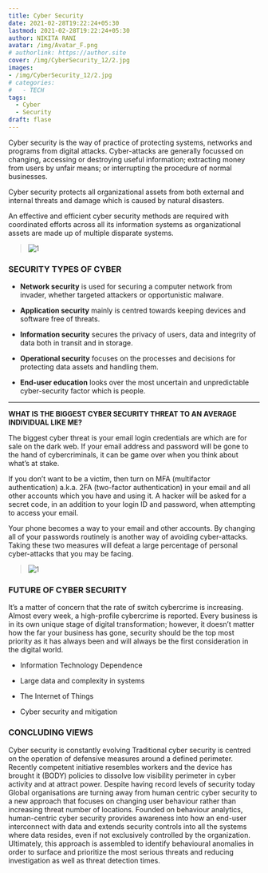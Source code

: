 ```yaml
---
title: Cyber Security
date: 2021-02-28T19:22:24+05:30
lastmod: 2021-02-28T19:22:24+05:30
author: NIKITA RANI
avatar: /img/Avatar_F.png
# authorlink: https://author.site
cover: /img/CyberSecurity_12/2.jpg
images: 
- /img/CyberSecurity_12/2.jpg
# categories:
#   - TECH
tags:
  - Cyber
  - Security
draft: flase
---
```


Cyber security is the way of practice of protecting systems, networks
and programs from digital attacks. Cyber-attacks are generally focussed
on changing, accessing or destroying useful information; extracting
money from users by unfair means; or interrupting the procedure of
normal businesses.

<!--more-->

Cyber security protects all organizational assets from both external and
internal threats and damage which is caused by natural disasters.

An effective and efficient cyber security methods are required with
coordinated efforts across all its information systems as organizational
assets are made up of multiple disparate systems.

> ![1](/img/CyberSecurity_12/1.jpg)

### SECURITY TYPES OF CYBER 

- **Network security** is used for securing a computer network from
invader, whether targeted attackers or opportunistic malware.

- **Application security** mainly is centred towards keeping devices and
software free of threats.

- **Information security** secures the privacy of users, data and
integrity of data both in transit and in storage.

- **Operational security** focuses on the processes and decisions for
protecting data assets and handling them.

- **End-user education** looks over the most uncertain and unpredictable
cyber-security factor which is people.

-----------------

**WHAT IS THE BIGGEST CYBER SECURITY THREAT TO AN AVERAGE INDIVIDUAL LIKE ME?**


 The biggest cyber threat is your email login credentials are which are
 for sale on the dark web. If your email address and password will be
 gone to the hand of cybercriminals, it can be game over when you think
 about what’s at stake.

 If you don’t want to be a victim, then turn on MFA (multifactor
 authentication) a.k.a. 2FA (two-factor authentication) in your email
 and all other accounts which you have and using it. A hacker will be
 asked for a secret code, in an addition to your login ID and password,
 when attempting to access your email.

 Your phone becomes a way to your email and other accounts. By changing
 all of your passwords routinely is another way of avoiding
 cyber-attacks. Taking these two measures will defeat a large
 percentage of personal cyber-attacks that you may be facing.

> ![1](/img/CyberSecurity_12/2.jpg)

### FUTURE OF CYBER SECURITY 

 It’s a matter of concern that the rate of switch cybercrime is
 increasing. Almost every week, a high-profile cybercrime is reported.
 Every business is in its own unique stage of digital transformation;
 however, it doesn’t matter how the far your business has gone,
 security should be the top most priority as it has always been and
 will always be the first consideration in the digital world.

-    Information Technology Dependence

-    Large data and complexity in systems 

-    The Internet of Things 

-    Cyber security and mitigation


### CONCLUDING VIEWS 

 Cyber security is constantly evolving
 Traditional cyber security is centred on the operation of defensive
 measures around a defined perimeter. Recently competent initiative
 resembles workers and the device has brought it (BODY) policies to
 dissolve low visibility perimeter in cyber activity and at attract
 power. Despite having record levels of security today Global organisations
 are turning away from human centric cyber security to a new approach
 that focuses on changing user behaviour rather than increasing threat
 number of locations. Founded on behaviour analytics, human-centric
 cyber security provides awareness into how an end-user interconnect
 with data and extends security controls into all the systems where
 data resides, even if not exclusively controlled by the organization.
 Ultimately, this approach is assembled to identify behavioural
 anomalies in order to surface and prioritize the most serious threats
 and reducing investigation as well as threat detection times.

